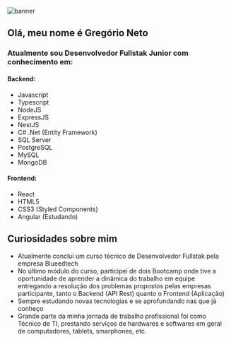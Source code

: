 ![banner](https://user-images.githubusercontent.com/97900313/234378745-bd0da62e-2bd4-4f97-80a6-7cb3e0853e94.png)

## Olá, meu nome é Gregório Neto

### Atualmente sou Desenvolvedor Fullstak Junior com conhecimento em:

#### Backend:
* Javascript
* Typescript
* NodeJS
* ExpressJS
* NestJS
* C# .Net (Entity Framework)
* SQL Server
* PostgreSQL
* MySQL
* MongoDB

#### Frontend:
* React
* HTML5
* CSS3 (Styled Components)
* Angular (Estudando)

## Curiosidades sobre mim

* Atualmente concluí um curso técnico de Desenvolvedor Fullstak pela empresa Blueedtech
* No último módulo do curso, participei de dois Bootcamp onde tive a oportunidade de aprender a dinâmica do trabalho em equipe entregando a resolução dos problemas propostos pelas empresas participante, tanto o Backend (API Rest) quanto o Frontend (Aplicação)
* Sempre estudando novas tecnologias e se aprofundando nas que já conheço
* Grande parte da minha jornada de trabalho profissional foi como Técnico de TI, prestando serviços de hardwares e softwares em geral de computadores, tablets, smarphones, etc.

